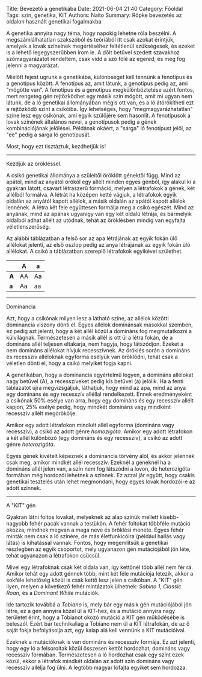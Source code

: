 Title: Bevezető a genetikába
Date: 2021-06-04 21:40
Category: Főoldal
Tags: szín, genetika, KIT
Authors: Naito
Summary: Röpke bevezetés az oldalon használt genetikai fogalmakba

A genetika annyira nagy téma, hogy napokig lehetne róla beszélni. A megszámlálhatatlan szakszóból és teóriából itt csak azokat érintjük, amelyek a lovak színeinek megértéséhez feltétlenül szükségesek, és ezeket is a lehető legegyszerűbben írom le. A dőlt betűvel szedett szavakhoz szómagyarázatot rendeltem, csak vidd a szó fölé az egered, és meg fog jelenni a magyarázat.

Mielőtt fejest ugrunk a genetikába, különbséget kell tennünk a fenotípus és a genotípus között. A fenotípus az, amit látunk, a genotípus pedig az, ami "mögötte van". A fenotípus és a genotípus megkülönböztetése azért fontos, mert rengeteg gén rejtőzködhet egy másik szín mögött, amit mi ugyan nem látunk, de a ló genetikai állományában mégis ott van, és a ló átörökítheti ezt a rejtőzködő színt a csikóiba. Így lehetséges, hogy "megmagyarázhatatlan" színe lesz egy csikónak, ami egyik szülőjére sem hasonlít. A fenotípusok a lovak színének általános nevei, a genotípusok pedig a gének kombinációjának jelölései. Példának okáért, a "sárga" ló fenotípust jelöl, az "ee" pedig a sárga ló genotípusát.

Most, hogy ezt tisztáztuk, kezdhetjük is!
***
Kezdjük az örökléssel.

A csikó genetikai állománya a szüleitől öröklött génektől függ. Mind az apától, mind az anyától örököl egy allélt minden egyes génből, így alakul ki a gyakran látott, csavart létraszerű formáció, melyen a létrafokok a gének, két allélból formálva. A létrát ha középen ketté vágjuk, a létrafokok egyik oldalán az anyától kapott allélok, a másik oldalán az apától kapott allélok lennének. A létra két fele együttesen formálja meg a csikó egészét. Mind az anyának, mind az apának ugyanígy van egy két oldalú létrája, és bármelyik oldalból adhat allélt az utódnak, tehát az öröklésben mindig van egyfajta véletlenszerűség.

Az alábbi táblázatban a felső sor az apa létrájának az egyik fokán ülő allélokat jelenti, az első oszlop pedig az anya létrájának az egyik fokán ülő allélokat. A csikó a táblázatban szereplő létrafokok egyikével születhet.

|  | A | a |
|--|--|--|
| **A** | AA | Aa |
| **a** | Aa | aa |

***
Dominancia

Azt, hogy a csikónak milyen lesz a látható színe, az allélok közötti dominancia viszony dönti el. Egyes allélok dominánsak másokkal szemben, ez pedig azt jelenti, hogy a két allél közül a domináns fog megmutatkozni a külvilágnak. Természetesen a másik allél is ott ül a létra fokán, de a domináns allél teljesen eltakarja, nem hagyja, hogy látszódjon. Ezeket a nem domináns allélokat hívjuk recesszívnek. Az öröklés során a domináns és recesszív alléloknak egyforma esélyük van öröklődni, tehát csak a véletlen dönti el, hogy a csikó melyiket fogja kapni.

A genetikában, hogy a dominancia egyértelmű legyen, a domináns allélokat nagy betűvel (A), a recesszíveket pedig kis betűvel (a) jelölik. Ha a fenti táblázatot újra megvizsgáljuk, láthatjuk, hogy mind az apa, mind az anya egy domináns és egy recesszív alléllal rendelkezett. Ennek eredményeként a csikónak 50% esélye van arra, hogy egy domináns és egy recesszív allélt kapjon, 25% esélye pedig, hogy mindkét domináns vagy mindként recesszív allélt megörökölje.

Amikor egy adott létrafokon mindkét allél egyforma (domináns vagy recesszív), a csikó az adott génre <span title="homo = homogén, egységes + zigóta = megtermékenyített sejt" style="cursor: help">_homozigóta_</span>. Amikor egy adott létrafokon a két allél különböző (egy domináns és egy recesszív), a csikó az adott génre <span title="hetero = különböző + zigóta = megtermékenyített sejt" style="cursor: help">_heterozigóta_</span>.

Egyes gének kivételt képeznek a dominancia törvény alól, és akkor jelennek csak meg, amikor mindkét allél recesszív. Ezeknél a géneknél ha a domináns allél jelen van, a szín nem fog látszódni a lovon, de heterozigóta formában még hordozói lehetnek a színnek. Ez azzal jár együtt, hogy csakis genetikai tesztelés után lehet megmondani, hogy egyes lovak hordozói-e az adott színnek.
***
A "KIT" gén

Gyakran látni foltos lovakat, melyeknek az alap színük mellett kisebb-nagyobb fehér pacák vannak a testükön. A fehér foltokat többféle mutáció okozza, mindnek megvan a maga neve és öröklési menete. Egyes fehér minták nem csak a ló színére, de más életfunkicóira (például hallás vagy látás) is kihatással vannak. Fontos, hogy megemlítsük a genetikai részlegben az egyik csoportot, mely ugyanazon gén mutációjából jön léte, tehát ugyanazon a létrafokon csücsül.

Mivel egy létrafoknak csak két oldala van, így kettőnél több allél nem fér rá. Amikor tehát egy adott génnek több, mint két féle mutációja létezik, akkor a sokféle lehetőség közül is csak kettő lesz jelen a csikóban. A "KIT" gén ilyen, melyen a következő fehér mintázatok ülhetnek: <span title="ejtsd: szabinó" style="cursor: help">_Sabino 1_</span>, <span title="ford.: klasszikus deres" style="cursor: help">_Classic Roan_</span>, és a <span title="ford.: domináns fehér" style="cursor: help">_Dominant White_</span> mutációk. 

Ide tartozik továbbá a <span title="ejtsd: tobiánó" style="cursor: help">_Tobiano_</span> is, mely bár egy másik gén mutációjából jön létre, ez a gén annyira közel ül a KIT-hez, és a mutáció annyira nagy területet érint, hogy a Tobianot okozó mutáció a KIT gén működésébe is beleszól. Ezért bár technikaliag a Tobiano nem ül a KIT létrafokán, de az ő saját fokja befolyásolja azt, egy kalap alá kell vennünk a KIT mutációival.

Ezeknek a mutációknak is van domináns és recesszív formája. Ez azt jelenti, hogy egy ló a felsoroltak közül összesen kettőt hordozhat, domináns vagy recesszív formában. Természetesen a ló hordozhat csak egy színt ezek közül, ekkor a létrafok mindkét oldalán az adott szín domináns vagy recesszív allélja fog ülni. A legtöbb magyar lófajta egyiket sem hordozza.